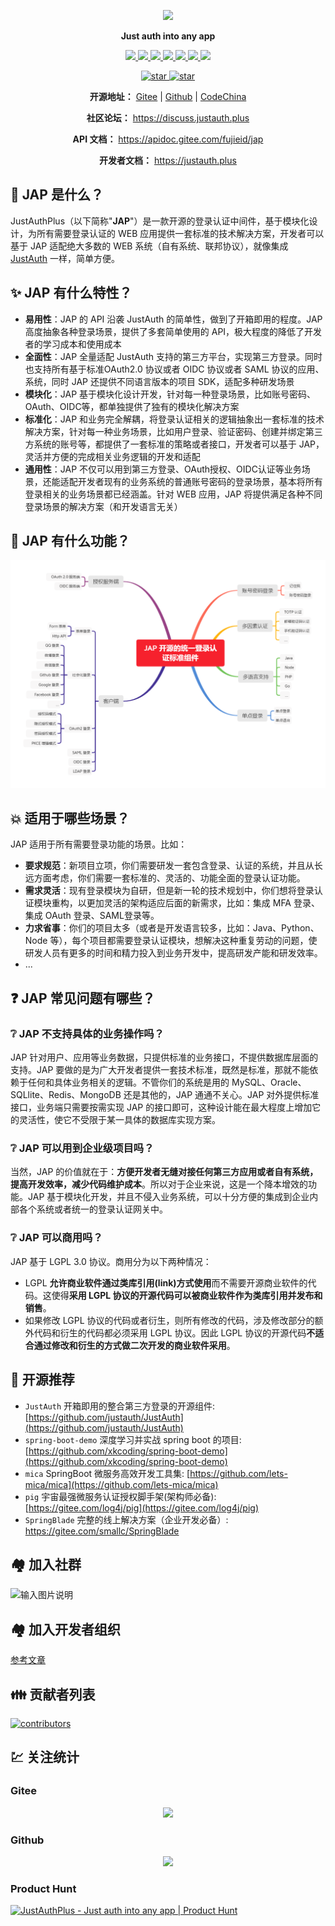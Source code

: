 <p align="center">
	<img src="https://images.gitee.com/uploads/images/2021/0218/094114_99925b8b_784199.png" width="200">
</p>
<p align="center">
	<strong>Just auth into any app</strong>
</p>
<p align="center">
	<a target="_blank" href="https://search.maven.org/search?q=jap">
	  <img src="https://img.shields.io/github/v/release/fujieid/jap?style=flat-square" ></img>
	</a>
	<a target="_blank" href="https://oss.sonatype.org/content/repositories/snapshots/com/fujieid/">
	  <img src="https://img.shields.io/nexus/s/https/oss.sonatype.org/com.fujieid/jap-bom.svg?style=flat-square" ></img>
	</a>
	<a target="_blank" href="https://gitee.com/yadong.zhang/JustAuth/blob/master/LICENSE">
	  <img src="https://img.shields.io/badge/license-LGPL%203.0-yellow" ></img>
	</a>
  <a href="https://www.codacy.com/gh/fujieid/jap/dashboard?utm_source=github.com&amp;utm_medium=referral&amp;utm_content=fujieid/jap&amp;utm_campaign=Badge_Grade">
    <img src="https://app.codacy.com/project/badge/Grade/c4c76cde65594819ab3de3e25e9b99d4"/>
</a>
  <a target="_blank" href="https://codecov.io/gh/fujieid/jap" title="codecov">
	  <img src="https://codecov.io/gh/fujieid/jap/branch/master/graph/badge.svg?token=WmfmgwxtnJ" ></img>
	</a>
  <a target="_blank" href="https://travis-ci.com/fujieid/jap" title="ci">
	  <img src="https://travis-ci.com/fujieid/jap.svg?branch=master&status=passed" ></img>
	</a>
	<a target="_blank" href="https://gitter.im/fujieid/JAP?utm_source=badge&utm_medium=badge&utm_campaign=pr-badge">
	  <img src="https://badges.gitter.im/fujieid/JAP.svg" ></img>
	</a>
</p>
<p align="center">
  <a target="_blank" href='https://gitee.com/fujieid/jap/stargazers'>
    <img src="https://gitee.com/fujieid/jap/badge/star.svg?theme=white" alt='star'></img>
  </a>
  <a target="_blank" href='https://github.com/fujieid/jap/stargazers'>
    <img src="https://img.shields.io/github/stars/fujieid/jap?style=social" alt='star'></img>
  </a>
</p>
<p align="center">
	<strong>开源地址：</strong> <a target="_blank" href='https://gitee.com/fujieid/jap'>Gitee</a> | <a target="_blank" href='https://github.com/fujieid/jap'>Github</a> | <a target="_blank" href='https://codechina.csdn.net/fujieid/jap'>CodeChina</a>
</p>
<p align="center">
	<strong>社区论坛：</strong> <a target="_blank" href='https://discuss.justauth.plus'>https://discuss.justauth.plus</a>
</p>
<p align="center">
	<strong>API 文档：</strong> <a target="_blank" href='https://apidoc.gitee.com/fujieid/jap'>https://apidoc.gitee.com/fujieid/jap</a>
</p>
<p align="center">
	<strong>开发者文档：</strong> <a target="_blank" href='https://justauth.plus'>https://justauth.plus</a>
</p>

## 🎨 JAP 是什么？

JustAuthPlus（以下简称"**JAP**"）是一款开源的登录认证中间件，基于模块化设计，为所有需要登录认证的 WEB 应用提供一套标准的技术解决方案，开发者可以基于 JAP 适配绝大多数的 WEB 系统（自有系统、联邦协议），就像集成 [JustAuth](https://gitee.com/yadong.zhang/JustAuth) 一样，简单方便。

## ✨ JAP 有什么特性？

- **易用性**：JAP 的 API 沿袭 JustAuth 的简单性，做到了开箱即用的程度。JAP 高度抽象各种登录场景，提供了多套简单使用的 API，极大程度的降低了开发者的学习成本和使用成本 
- **全面性**：JAP 全量适配 JustAuth 支持的第三方平台，实现第三方登录。同时也支持所有基于标准OAuth2.0 协议或者 OIDC 协议或者 SAML 协议的应用、系统，同时 JAP 还提供不同语言版本的项目 SDK，适配多种研发场景
- **模块化**：JAP 基于模块化设计开发，针对每一种登录场景，比如账号密码、OAuth、OIDC等，都单独提供了独有的模块化解决方案
- **标准化**：JAP 和业务完全解耦，将登录认证相关的逻辑抽象出一套标准的技术解决方案，针对每一种业务场景，比如用户登录、验证密码、创建并绑定第三方系统的账号等，都提供了一套标准的策略或者接口，开发者可以基于 JAP，灵活并方便的完成相关业务逻辑的开发和适配
- **通用性**：JAP 不仅可以用到第三方登录、OAuth授权、OIDC认证等业务场景，还能适配开发者现有的业务系统的普通账号密码的登录场景，基本将所有登录相关的业务场景都已经涵盖。针对 WEB 应用，JAP 将提供满足各种不同登录场景的解决方案（和开发语言无关）

## 🎯 JAP 有什么功能？

![](docs/media/01c3231f.png)

## 💥 适用于哪些场景？

JAP 适用于所有需要登录功能的场景。比如：
- **要求规范**：新项目立项，你们需要研发一套包含登录、认证的系统，并且从长远方面考虑，你们需要一套标准的、灵活的、功能全面的登录认证功能。
- **需求灵活**：现有登录模块为自研，但是新一轮的技术规划中，你们想将登录认证模块重构，以更加灵活的架构适应后面的新需求，比如：集成 MFA 登录、集成 OAuth 登录、SAML登录等。
- **力求省事**：你们的项目太多（或者是开发语言较多，比如：Java、Python、Node 等），每个项目都需要登录认证模块，想解决这种重复劳动的问题，使研发人员有更多的时间和精力投入到业务开发中，提高研发产能和研发效率。
- ...

## ❓ JAP 常见问题有哪些？

### ❔ JAP 不支持具体的业务操作吗？

JAP 针对用户、应用等业务数据，只提供标准的业务接口，不提供数据库层面的支持。JAP 要做的是为广大开发者提供一套技术标准，既然是标准，那就不能依赖于任何和具体业务相关的逻辑。不管你们的系统是用的 MySQL、Oracle、SQLlite、Redis、MongoDB 还是其他的，JAP 通通不关心。JAP 对外提供标准接口，业务端只需要按需实现 JAP 的接口即可，这种设计能在最大程度上增加它的灵活性，使它不受限于某一具体的数据库实现方案。

### ❔ JAP 可以用到企业级项目吗？

当然，JAP 的价值就在于：**方便开发者无缝对接任何第三方应用或者自有系统，提高开发效率，减少代码维护成本**。所以对于企业来说，这是一个降本增效的功能。JAP 基于模块化开发，并且不侵入业务系统，可以十分方便的集成到企业内部各个系统或者统一的登录认证网关中。

### ❔ JAP 可以商用吗？

JAP 基于 LGPL 3.0 协议。商用分为以下两种情况：

- LGPL **允许商业软件通过类库引用(link)方式使用**而不需要开源商业软件的代码。这使得**采用 LGPL 协议的开源代码可以被商业软件作为类库引用并发布和销售**。
- 如果修改 LGPL 协议的代码或者衍生，则所有修改的代码，涉及修改部分的额外代码和衍生的代码都必须采用 LGPL 协议。因此 LGPL 协议的开源代码**不适合通过修改和衍生的方式做二次开发的商业软件采用**。

## 🚀 开源推荐
- `JustAuth` 开箱即用的整合第三方登录的开源组件: [https://github.com/justauth/JustAuth](https://github.com/justauth/JustAuth)
- `spring-boot-demo` 深度学习并实战 spring boot 的项目: [https://github.com/xkcoding/spring-boot-demo](https://github.com/xkcoding/spring-boot-demo)
- `mica` SpringBoot 微服务高效开发工具集: [https://github.com/lets-mica/mica](https://github.com/lets-mica/mica)
- `pig` 宇宙最强微服务认证授权脚手架(架构师必备): [https://gitee.com/log4j/pig](https://gitee.com/log4j/pig)
- `SpringBlade` 完整的线上解决方案（企业开发必备）: https://gitee.com/smallc/SpringBlade

## 🏘️ 加入社群

![输入图片说明](https://images.gitee.com/uploads/images/2021/0121/093259_625dbb61_784199.png "JAP 入群邀请二维码.png")

## 🏘️ 加入开发者组织

[参考文章](https://justauth.plus/community/weneed.html)

## 👪 贡献者列表

[![contributors](https://whnb.wang/contributors/fujieid/jap)](https://whnb.wang)

## 💹 关注统计

### Gitee

<p align="center">
    <a target="_blank" href='https://gitee.com/fujieid/jap'><img src="https://whnb.wang/img/fujieid/jap"></a>
</p>

### Github

<p align="center">
    <a target="_blank" href='https://gitee.com/fujieid/jap'><img src="https://starchart.cc/fujieid/jap.svg"></a>
</p>

### Product Hunt

<a href="https://www.producthunt.com/posts/justauthplus?utm_source=badge-featured&utm_medium=badge&utm_souce=badge-justauthplus" target="_blank">
  <img src="https://api.producthunt.com/widgets/embed-image/v1/featured.svg?post_id=285597&theme=dark" alt="JustAuthPlus - Just auth into any app | Product Hunt" style="width: 250px; height: 54px;" width="250" height="54" />
</a>
